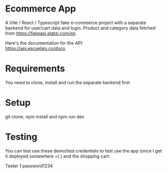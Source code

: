 # Ecommerce App

A Vite / React / Typescript fake e-commerce project with a separate backend for user/cart data and login.
Product and category data fetched from https://fakeapi.platzi.com/en<br>

Here's the documentation for the API:<br>
https://api.escuelajs.co/docs

# Requirements

You need to clone, install and run the separate backend first

# Setup

git clone, npm install and npm run dev

# Testing

You can test use these demo/test credentials to test use the app (once I get it deployed somewhere =) ) and the shopping cart:

Tester 1
password1234
